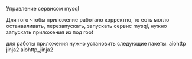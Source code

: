 Управление сервисом mysql

Для того чтобы приложение работало корректно, то есть могло останавливать, перезапускать, запускать сервис mysql, нужно запускать приложения из под root

для работы приложения нужно установить следующие пакеты:
aiohttp
jinja2
aiohttp_jinja2
